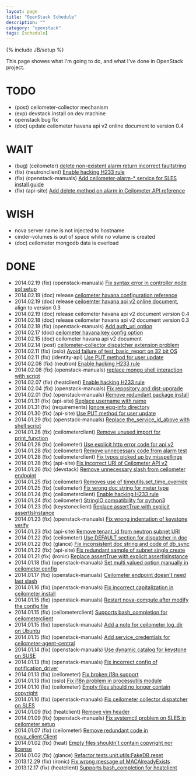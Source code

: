 ```yaml
---
layout: page
title: "OpenStack Schedule"
description: ""
category: "openstack"
tags: [schedule]
---
```

{% include JB/setup %}

This page showes what I'm going to do, and what I've done in OpenStack project.

# TODO
* (post) ceilometer-collector mechanism
* (exp) devstack install on dev machine
* openstack bug fix
* (doc) update ceilometer havana api v2 online document to version 0.4

# WAIT
* (bug) (ceilometer) [delete non-existent alarm return incorrect faultstring](https://bugs.launchpad.net/ceilometer/+bug/1280036)
* (fix) (neutronclient) [Enable hacking H233 rule](https://review.openstack.org/68545)
* (fix) (openstack-manuals) [Add ceilometer-alarm-* service for SLES install guide](https://review.openstack.org/#/c/75004/)
* (fix) (api-site) [Add delete method on alarm in Ceilometer API reference](https://review.openstack.org/#/c/75012/)

# WISH
* nova server name is not injected to hostname
* cinder-volumes is out of space while no volume is created
* (doc) ceilometer mongodb data is overload

# DONE
* 2014.02.19 (fix) (openstack-manuals) [Fix syntax error in controller node sql setup](https://review.openstack.org/#/c/74666/)
* 2014.02.19 (doc) release [ceilometer havana configuration reference](http://zqfan.github.io/assets/doc/ceilometer-configuration-reference.html)
* 2014.02.19 (doc) release [ceiloemter havana api v2 online document](http://zqfan.github.io/assets/doc/ceilometer-havana-api-v2.html), align to version 0.3
* 2014.02.19 (doc) release ceilometer havana api v2 document version 0.4
* 2014.02.18 (doc) release ceilometer havana api v2 document version 0.3
* 2014.02.18 (fix) (openstack-manuals) [Add auth_uri option](https://review.openstack.org/#/c/73307/)
* 2014.02.17 (doc) [ceilometer havana key config option](https://github.com/zqfan/openstack/blob/master/ceilometer/ceilometer-configuration-reference.md)
* 2014.02.15 (doc) ceilometer havana api v2 document
* 2014.02.14 (post) [ceilometer-collector dispatcher extension problem](http://zqfan.github.io/openstack/2014/02/14/no-fresh-data-has-been-collected-by-ceilometer/)
* 2014.02.11 (fix) (oslo) [Avoid failure of test_basic_report on 32 bit OS](https://review.openstack.org/#/c/64385/)
* 2014.02.11 (fix) (identity-api) [Use PUT method for user update](https://review.openstack.org/#/c/69789/)
* 2014.02.08 (fix) (neutron) [Enable hacking H233 rule](https://review.openstack.org/#/c/68536/)
* 2014.02.08 (fix) (openstack-manuals) [replace mongo shell interaction with script](https://review.openstack.org/#/c/71734/)
* 2014.02.07 (fix) (heatclient) [Enable hacking H233 rule](https://review.openstack.org/#/c/68534/)
* 2014.02.04 (fix) (openstack-manuals) [Fix repository and dist-upgrade](https://review.openstack.org/#/c/70553/)
* 2014.02.01 (fix) (openstack-manuals) [Remove redundant package install](https://review.openstack.org/#/c/70509/)
* 2014.01.31 (fix) (api-site) [Replace username with name](https://review.openstack.org/#/c/70078/)
* 2014.01.31 (fix) (requirements) [Ignore egg-info directory](https://review.openstack.org/#/c/68425/)
* 2014.01.30 (fix) (api-site) [Use PUT method for user update](https://review.openstack.org/#/c/69788/)
* 2014.01.29 (fix) (openstack-manuals) [Replace the_service_id_above with shell script](https://review.openstack.org/#/c/68444/)
* 2014.01.28 (fix) (ceilometerclient) [Remove unused import for print_function](https://review.openstack.org/#/c/69518/)
* 2014.01.28 (fix) (ceilometer) [Use explicit http error code for api v2](https://review.openstack.org/#/c/68775/)
* 2014.01.28 (fix) (ceilometer) [Remove unnecessary code from alarm test](https://review.openstack.org/#/c/69557/)
* 2014.01.28 (fix) (ceilometerclient) [Fix typos picked up by misspellings](https://review.openstack.org/#/c/68584/)
* 2014.01.28 (fix) (api-site) [Fix incorrect URI of Ceilometer API v2](https://review.openstack.org/#/c/69347/)
* 2014.01.26 (fix) (devstack) [Remove unnecessary slash from ceilometer endpoint](https://review.openstack.org/#/c/68400/)
* 2014.01.25 (fix) (ceilometer) [Removes use of timeutils.set_time_override](https://review.openstack.org/#/c/67826/)
* 2014.01.25 (fix) (ceilometer) [Fix wrong doc string for meter type](https://review.openstack.org/#/c/68582/)
* 2014.01.24 (fix) (ceilometerclient) [Enable hacking H233 rule](https://review.openstack.org/#/c/68531/)
* 2014.01.24 (fix) (ceilometer) [StringIO compatibility for python3](https://review.openstack.org/#/c/67866/)
* 2014.01.23 (fix) (keystoneclient) [Replace assertTrue with explicit assertIsInstance](https://review.openstack.org/#/c/67409/)
* 2014.01.23 (fix) (openstack-manuals) [Fix wrong indentation of keystone verify](https://review.openstack.org/#/c/68447/)
* 2014.01.23 (fix) (api-site) [Remove tenant_id from neutron subnet URI](https://review.openstack.org/#/c/68010/)
* 2014.01.22 (fix) (ceilometer) [Use DEFAULT section for dispatcher in doc](https://review.openstack.org/#/c/66908/)
* 2014.01.22 (fix) (glance) [Fix inconsistent doc string and code of db_sync](https://review.openstack.org/#/c/67003/)
* 2014.01.22 (fix) (api-site) [Fix redundant sample of subnet single create](https://review.openstack.org/#/c/67999/)
* 2014.01.21 (fix) (ironic) [Replace assertTrue with explicit assertIsInstance](https://review.openstack.org/#/c/67420/)
* 2014.01.18 (fix) (openstack-manuals) [Set multi valued option manually in ceilometer config](https://review.openstack.org/#/c/67042/)
* 2014.01.17 (fix) (openstack-manuals) [Ceilometer endpoint doesn't need last slash](https://review.openstack.org/#/c/66893/)
* 2014.01.16 (fix) (openstack-manuals) [Fix incorrect capitalization in ceilometer install](https://review.openstack.org/#/c/66760/)
* 2014.01.15 (fix) (openstack-manuals) [Restart nova-compute after modify the config file](https://review.openstack.org/#/c/66756/)
* 2014.01.15 (fix) (ceilometerclient) [Supports bash_completion for ceilometerclient](https://review.openstack.org/#/c/63718/)
* 2014.01.15 (fix) (openstack-manuals) [Add a note for ceilometer log_dir on Ubuntu](https://review.openstack.org/#/c/66654/)
* 2014.01.15 (fix) (openstack-manuals) [Add service_credentials for ceilometer-agent-central](https://review.openstack.org/#/c/66517/)
* 2014.01.14 (fix) (openstack-manuals) [Use dynamic catalog for keystone on SUSE](https://review.openstack.org/#/c/66275/)
* 2014.01.13 (fix) (openstack-manuals) [Fix incorrect config of notification_driver](https://review.openstack.org/#/c/66290/)
* 2014.01.13 (fix) (ceilometer) [Fix broken i18n support](https://review.openstack.org/#/c/63777/)
* 2014.01.13 (fix) (oslo) [Fix i18n problem in processutils module](https://review.openstack.org/#/c/43355/)
* 2014.01.10 (fix) (ceilometer) [Empty files should no longer contain copyright](https://review.openstack.org/#/c/63912/)
* 2014.01.10 (fix) (openstack-manuals) [Fix ceilometer collector dispatcher on SLES](https://review.openstack.org/#/c/65613/)
* 2014.01.09 (fix) (heatclient) [Remove vim header](https://review.openstack.org/#/c/64326/)
* 2014.01.09 (fix) (openstack-manuals) [Fix systemctl problem on SLES in ceilometer setup](https://review.openstack.org/#/c/65610/)
* 2014.01.07 (fix) (ceilometer) [Remove redundant code in nova_client.Client](https://review.openstack.org/#/c/64025/)
* 2014.01.02 (fix) (heat) [Empty files shouldn't contain copyright nor license](https://review.openstack.org/#/c/63915/)
* 2014.01.02 (fix) (glance) [Refactor tests.unit.utils:FakeDB.reset](https://review.openstack.org/#/c/64087/)
* 2013.12.29 (fix) (ironic) [Fix wrong message of MACAlreadyExists](https://review.openstack.org/#/c/64053/)
* 2013.12.17 (fix) (heatclient) [Supports bash_completion for heatclient](https://review.openstack.org/#/c/62144/)

